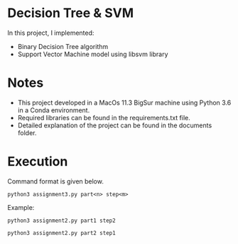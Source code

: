# Decision Tree & SVM
In this project, I implemented:
- Binary Decision Tree algorithm
- Support Vector Machine model using libsvm library
# Notes
- This project developed in a MacOs 11.3 BigSur machine using Python 3.6 in a Conda environment.
- Required libraries can be found in the requirements.txt file.
- Detailed explanation of the project can be found in the documents folder.
#  Execution
Command format is given below.
```
python3 assignment3.py part<n> step<m>
```
Example:
```
python3 assignment2.py part1 step2
```
```
python3 assignment2.py part2 step1
```